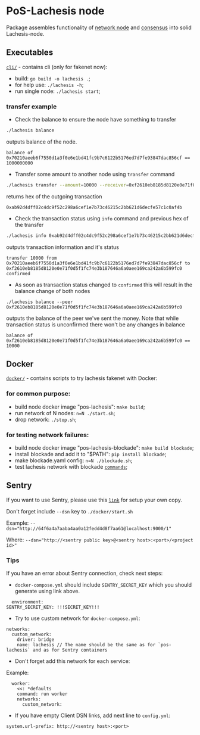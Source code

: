 # PoS-Lachesis node

Package assembles functionality of [network node](../posnode/) and [consensus](../posposet/) into solid Lachesis-node.

## Executables

[`cli/`](./cli/) - contains cli (only for fakenet now):

  - build: `go build -o lachesis .`;
  - for help use: `./lachesis -h`;
  - run single node: `./lachesis start`;


### transfer example

* Check the balance to ensure the node have something to transfer
```sh
./lachesis balance
```
 outputs balance of the node.
```
balance of 0x70210aeeb6f7550d1a3f0e6e1bd41fc9b7c6122b5176ed7d7fe93847dac856cf == 1000000000
```

* Transfer some amount to another node using `transfer` command
```sh
./lachesis transfer --amount=10000 --receiver=0xf2610eb8185d8120e0e71f0d5f1fc74e3b187646a6a0aee169ca242a6b599fc0
```
 returns hex of the outgoing transaction
```
0xab92d4dff02c4dc9f52c298a6cef1e7b73c46215c2bb621d6decfe57c1c0af4b
```

* Check the transaction status using `info` command and previous hex of the transfer
```sh
./lachesis info 0xab92d4dff02c4dc9f52c298a6cef1e7b73c46215c2bb621d6decfe57c1c0af4b
```
 outputs transaction information and it's status
```
transfer 10000 from 0x70210aeeb6f7550d1a3f0e6e1bd41fc9b7c6122b5176ed7d7fe93847dac856cf to 0xf2610eb8185d8120e0e71f0d5f1fc74e3b187646a6a0aee169ca242a6b599fc0 confirmed
```

* As soon as transaction status changed to `confirmed` this will result in the balance change of both nodes
```
./lachesis balance --peer 0xf2610eb8185d8120e0e71f0d5f1fc74e3b187646a6a0aee169ca242a6b599fc0
```
 outputs the balance of the peer we've sent the money. Note that while transaction status is unconfirmed there won't be any changes in balance
```
balance of 0xf2610eb8185d8120e0e71f0d5f1fc74e3b187646a6a0aee169ca242a6b599fc0 == 10000
```


## Docker

[`docker/`](./docker/) - contains scripts to try lachesis fakenet with Docker:


### for common purpose:

  - build node docker image "pos-lachesis": `make build`;
  - run network of N nodes: `n=N ./start.sh`;
  - drop network: `./stop.sh`;

### for testing network failures:

  - build node docker image "pos-lachesis-blockade": `make build blockade`;
  - install blockade and add it to "$PATH": `pip install blockade`;
  - make blockade.yaml config: `n=N ./blockade.sh`;
  - test lachesis network with blockade [`commands`](https://github.com/worstcase/blockade/blob/master/docs/commands.rst);

## Sentry

If you want to use Sentry, please use this [`link`](https://github.com/getsentry/onpremise) for setup your own copy.

Don't forget include `--dsn` key to `./docker/start.sh`

Example: `--dsn="http://64f6a4a7aaba4aa0a12fedd4d8f7aa61@localhost:9000/1"`

Where: `--dsn="http://<sentry public key>@<sentry host>:<port>/<project id>"`

### Tips

If you have an error about Sentry connection, check next steps:

- `docker-compose.yml` should include `SENTRY_SECRET_KEY` which you should generate using link above.
```
  environment:
SENTRY_SECRET_KEY: !!!SECRET_KEY!!!
``` 

- Try to use custom network for `docker-compose.yml`:
```
networks:
  custom_network:
    driver: bridge
    name: lachesis // The name should be the same as for `pos-lachesis` and as for Sentry containers
```

- Don't forget add this network for each service:

Example:
```
  worker:
    <<: *defaults
    command: run worker
    networks:
      custom_network:
```

- If you have empty Client DSN links, add next line to `config.yml`:
```
system.url-prefix: http://<sentry host>:<port>
```
